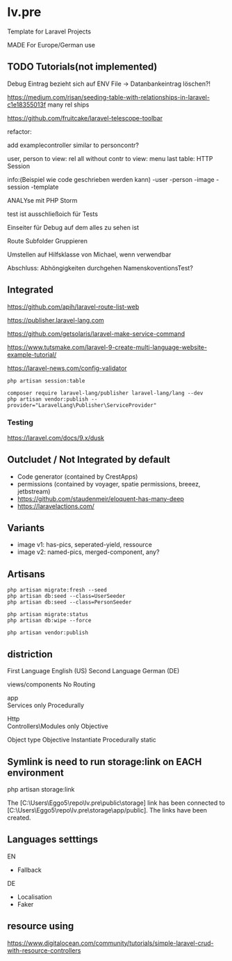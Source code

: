 # lv.pre

Template for Laravel Projects

MADE For Europe/German use

## TODO Tutorials(not implemented)

Debug Eintrag bezieht sich auf ENV File -> Datanbankeintrag löschen?!

<https://medium.com/risan/seeding-table-with-relationships-in-laravel-c1e18355013f>
many rel ships

<https://github.com/fruitcake/laravel-telescope-toolbar>

refactor:

add examplecontroller similar to personcontr?

user, person to view: rel
all without contr to view: menu
last table: HTTP Session

info:(Beispiel wie code geschrieben werden kann)
-user
-person
-image
-session
-template

ANALYse mit PHP Storm

test ist ausschließoich für Tests

Einseiter für Debug auf dem alles zu sehen ist

Route Subfolder Gruppieren

Umstellen auf Hilfsklasse von Michael, wenn verwendbar

Abschluss:
Abhöngigkeiten durchgehen
NamenskoventionsTest?

## Integrated

<https://github.com/apih/laravel-route-list-web>

<https://publisher.laravel-lang.com>

<https://github.com/getsolaris/laravel-make-service-command>

<https://www.tutsmake.com/laravel-9-create-multi-language-website-example-tutorial/>

<https://laravel-news.com/config-validator>

```terminal
php artisan session:table
```

```terminal
composer require laravel-lang/publisher laravel-lang/lang --dev
php artisan vendor:publish --provider="LaravelLang\Publisher\ServiceProvider"
```

### Testing

<https://laravel.com/docs/9.x/dusk>

## Outcludet / Not Integrated by default

- Code generator (contained by CrestApps)
- permissions (contained by voyager, spatie permissions, breeez, jetbstream)
- <https://github.com/staudenmeir/eloquent-has-many-deep>
- <https://laravelactions.com/>

## Variants

- image v1: has-pics, seperated-yield, ressource
- image v2: named-pics, merged-component, any?

## Artisans

```terminal
php artisan migrate:fresh --seed
php artisan db:seed --class=UserSeeder
php artisan db:seed --class=PersonSeeder
```

```terminal
php artisan migrate:status
php artisan db:wipe --force
```

```terminal
php artisan vendor:publish
```

## distriction

First Language English (US)
Second Language German (DE)

views/components No Routing

app\
Services only Procedurally

Http\
Controllers\Modules only Objective

Object type
Objective Instantiate
Procedurally static

## Symlink is need to run storage:link on EACH environment

php artisan storage:link

The [C:\Users\Eggo5\repo\lv.pre\public\storage] link has been connected to [C:\Users\Eggo5\repo\lv.pre\storage\app/public].
The links have been created.

## Languages setttings

EN

- Fallback

DE

- Localisation
- Faker

## resource using

<https://www.digitalocean.com/community/tutorials/simple-laravel-crud-with-resource-controllers>
